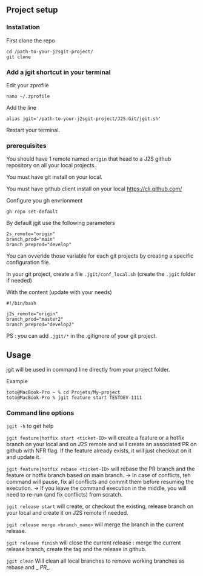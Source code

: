 ## Project setup

### Installation
First clone the repo
```
cd /path-to-your-j2sgit-project/
git clone 
```

### Add a jgit shortcut in your terminal
Edit your zprofile
```
nano ~/.zprofile
```

Add the line
```
alias jgit='/path-to-your-j2sgit-project/J2S-Git/jgit.sh'
```

Restart your terminal.

### prerequisites
You should have 1 remote named `origin` that head to a J2S github repository on all your local projects.

You must have git install on your local.

You must have github client install on your local https://cli.github.com/

Configure you gh envrionment

```
gh repo set-default
```

By default jgit use the following parameters
```
2s_remote="origin"
branch_prod="main"
branch_preprod="develop"
```

You can ovveride those variable for each git projects by creating a specific configuration file.

In your git project, create a file `.jgit/conf_local.sh` (create the `.jgit` folder if needed)

With the content (update with your needs)
```
#!/bin/bash

j2s_remote="origin"
branch_prod="master2"
branch_preprod="develop2"
```

PS : you can add `.jgit/*` in the .gitignore of your git project.

## Usage
jgit will be used in command line directly from your project folder.

Example
```
toto@MacBook-Pro ~ % cd Projets/My-project 
toto@MacBook-Pro % jgit feature start TESTDEV-1111
```

### Command line options
`jgit -h` to get help

`jgit feature|hotfix start <ticket-ID>` will create a feature or a hotfix branch on your local and on J2S remote and will create an associated PR on github with NFR flag. If the feature already exists, it will just checkout on it and update it.

`jgit feature|hotfix rebase <ticket-ID>` will rebase the PR branch and the feature or hotfix branch based on main branch.
    -> In case of conflicts, teh command will pause, fix all conflicts and commit them before resuming the execution.
    -> If you leave the command execution in the middle, you will need to re-run (and fix conflicts) from scratch. 

`jgit release start` will create, or checkout the existing, release branch on your local and create it on J2S remote if needed.

`jgit release merge <branch_name>` will merge the branch in the current release.

`jgit release finish` will close the current release : merge the current release branch, create the tag and the release in github.

`jgit clean` Will clean all local branches to remove working branches as rebase and _ _PR__.
